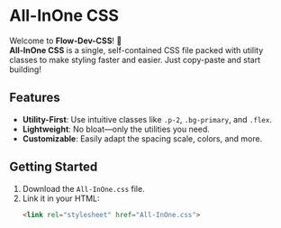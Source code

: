 # All-InOne CSS

Welcome to **Flow-Dev-CSS**! 🌊  
**All-InOne CSS** is a single, self-contained CSS file packed with utility classes to make styling faster and easier. Just copy-paste and start building!

## Features
- **Utility-First**: Use intuitive classes like `.p-2`, `.bg-primary`, and `.flex`.
- **Lightweight**: No bloat—only the utilities you need.
- **Customizable**: Easily adapt the spacing scale, colors, and more.

## Getting Started
1. Download the `All-InOne.css` file.
2. Link it in your HTML:
   ```html
   <link rel="stylesheet" href="All-InOne.css">